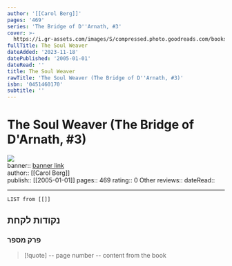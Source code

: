 ```yaml
---
author: '[[Carol Berg]]'
pages: '469'
series: 'The Bridge of D''Arnath, #3'
cover: >-
  https://i.gr-assets.com/images/S/compressed.photo.goodreads.com/books/1406460298l/437782.jpg
fullTitle: The Soul Weaver
dateAdded: '2023-11-18'
datePublished: '2005-01-01'
dateRead: ''
title: The Soul Weaver
rawTitle: 'The Soul Weaver (The Bridge of D''Arnath, #3)'
isbn: '0451460170'
subtitle: ''
---
```

# The Soul Weaver (The Bridge of D&#39;Arnath, #3)

![](https:&#x2F;&#x2F;i.gr-assets.com&#x2F;images&#x2F;S&#x2F;compressed.photo.goodreads.com&#x2F;books&#x2F;1406460298l&#x2F;437782.jpg)  
banner:: [banner link](https:&#x2F;&#x2F;i.gr-assets.com&#x2F;images&#x2F;S&#x2F;compressed.photo.goodreads.com&#x2F;books&#x2F;1406460298l&#x2F;437782.jpg)  
author:: [[Carol Berg]]  
publish:: [[2005-01-01]]
pages:: 469
rating:: 0 
Other reviews:: 
dateRead:: 

<hr  style="clear:both"/>



```dataview
LIST from [[]]
```

## נקודות לקחת 

### פרק מספר
> [!quote] -- page number -- 
>  content from the book




```